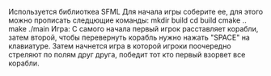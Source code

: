 Используется библиоткеа SFML
Для начала игры соберите ее, для этого можно прописать следцющие команды:
mkdir build
cd build
cmake ..
make
./main
Игра:
С самого начала первый игрок расставляет корабли, затем второй, чтобы перевернуть корабль нужно нажать "SPACE" на клавиатуре.
Затем начнется игра в которой игроки поочередно стреляют по полям друг друга, победит тот кто первый взорвет все корабли.